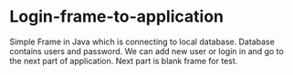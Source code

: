 # Login-frame-to-application
Simple Frame in Java which is connecting to local database. Database contains users and password. We can add new user or login in and go to the next part of application. Next part is blank frame for test.
